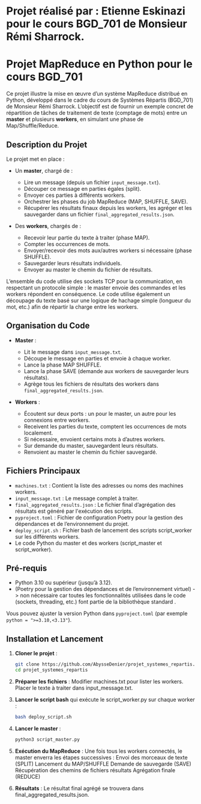 # Projet réalisé par : Etienne Eskinazi pour le cours BGD_701 de Monsieur Rémi Sharrock.

# Projet MapReduce en Python pour le cours BGD_701

Ce projet illustre la mise en œuvre d’un système MapReduce distribué en Python, développé dans le cadre du cours de Systèmes Répartis (BGD_701) de Monsieur Rémi Sharrock. L’objectif est de fournir un exemple concret de répartition de tâches de traitement de texte (comptage de mots) entre un **master** et plusieurs **workers**, en simulant une phase de Map/Shuffle/Reduce.

## Description du Projet

Le projet met en place :
- Un **master**, chargé de :
  - Lire un message (depuis un fichier `input_message.txt`).
  - Découper ce message en parties égales (split).
  - Envoyer ces parties à différents workers.
  - Orchestrer les phases du job MapReduce (MAP, SHUFFLE, SAVE).
  - Récupérer les résultats finaux depuis les workers, les agréger et les sauvegarder dans un fichier `final_aggregated_results.json`.

- Des **workers**, chargés de :
  - Recevoir leur partie du texte à traiter (phase MAP).
  - Compter les occurrences de mots.
  - Envoyer/recevoir des mots aux/autres workers si nécessaire (phase SHUFFLE).
  - Sauvegarder leurs résultats individuels.
  - Envoyer au master le chemin du fichier de résultats.

L’ensemble du code utilise des sockets TCP pour la communication, en respectant un protocole simple : le master envoie des commandes et les workers répondent en conséquence. Le code utilise également un découpage du texte basé sur une logique de hachage simple (longueur du mot, etc.) afin de répartir la charge entre les workers.

## Organisation du Code

- **Master** :
  - Lit le message dans `input_message.txt`.
  - Découpe le message en parties et envoie à chaque worker.
  - Lance la phase MAP SHUFFLE.
  - Lance la phase SAVE (demande aux workers de sauvegarder leurs résultats).
  - Agrège tous les fichiers de résultats des workers dans `final_aggregated_results.json`.

- **Workers** :
  - Écoutent sur deux ports : un pour le master, un autre pour les connexions entre workers.
  - Receivent les parties du texte, comptent les occurrences de mots localement.
  - Si nécessaire, envoient certains mots à d’autres workers.
  - Sur demande du master, sauvegardent leurs résultats.
  - Renvoient au master le chemin du fichier sauvegardé.

## Fichiers Principaux

- `machines.txt` : Contient la liste des adresses ou noms des machines workers.
- `input_message.txt` : Le message complet à traiter.
- `final_aggregated_results.json` : Le fichier final d’agrégation des résultats est généré par l'exécution des scripts.
- `pyproject.toml` : Fichier de configuration Poetry pour la gestion des dépendances et de l’environnement du projet.
- `deploy_script.sh` : Fichier bash de lancement des scripts script_worker sur les différents workers.
- Le code Python du master et des workers (script_master et script_worker).

## Pré-requis

- Python 3.10 ou supérieur (jusqu’à 3.12).
- (Poetry pour la gestion des dépendances et de l’environnement virtuel) -> non nécessaire car toutes les fonctionnalités utilisées dans le code (sockets, threading, etc.) font partie de la bibliothèque standard .

Vous pouvez ajuster la version Python dans `pyproject.toml` (par exemple `python = ">=3.10,<3.13"`).

## Installation et Lancement

1. **Cloner le projet** :
   ```bash
   git clone https://github.com/AbysseDenier/projet_systemes_repartis.git
   cd projet_systemes_repartis

2. **Préparer les fichiers** :
    Modifier machines.txt pour lister les workers.
    Placer le texte à traiter dans input_message.txt.

3. **Lancer le script bash** qui exécute le script_worker.py sur chaque worker :
    ```bash
    bash deploy_script.sh

4. **Lancer le master** :
    ```bash
    python3 script_master.py

5. **Exécution du MapReduce** : Une fois tous les workers connectés, le master enverra les étapes successives :
    Envoi des morceaux de texte (SPLIT)
    Lancement du MAP/SHUFFLE
    Demande de sauvegarde (SAVE)
    Récupération des chemins de fichiers résultats
    Agrégation finale (REDUCE)

6. **Résultats** : 
Le résultat final agrégé se trouvera dans final_aggregated_results.json.
